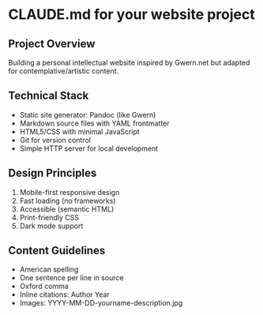 # CLAUDE.md for your website project

## Project Overview
Building a personal intellectual website inspired by Gwern.net but adapted for contemplative/artistic content.

## Technical Stack
- Static site generator: Pandoc (like Gwern)
- Markdown source files with YAML frontmatter
- HTML5/CSS with minimal JavaScript
- Git for version control
- Simple HTTP server for local development

## Design Principles
1. Mobile-first responsive design
2. Fast loading (no frameworks)
3. Accessible (semantic HTML)
4. Print-friendly CSS
5. Dark mode support

## Content Guidelines
- American spelling
- One sentence per line in source
- Oxford comma
- Inline citations: Author Year
- Images: YYYY-MM-DD-yourname-description.jpg